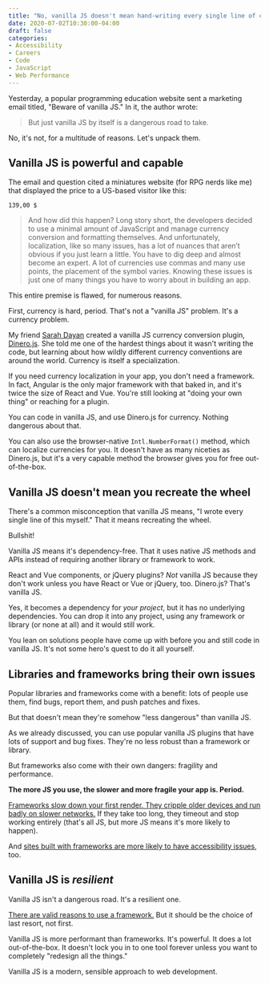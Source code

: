 ```yaml
---
title: "No, vanilla JS doesn't mean hand-writing every single line of code"
date: 2020-07-02T10:30:00-04:00
draft: false
categories:
- Accessibility
- Careers
- Code
- JavaScript
- Web Performance
---
```


Yesterday, a popular programming education website sent a marketing email titled, "Beware of vanilla JS." In it, the author wrote:

> But just vanilla JS by itself is a dangerous road to take.

No, it's not, for a multitude of reasons. Let's unpack them.

## Vanilla JS is powerful and capable

The email and question cited a miniatures website (for RPG nerds like me) that displayed the price to a US-based visitor like this:

```
139,00 $
```

> And how did this happen? Long story short, the developers decided to use a minimal amount of JavaScript and manage currency conversion and formatting themselves. And unfortunately, localization, like so many issues, has a lot of nuances that aren’t obvious if you just learn a little. You have to dig deep and almost become an expert. A lot of currencies use commas and many use points, the placement of the symbol varies. Knowing these issues is just one of many things you have to worry about in building an app.

This entire premise is flawed, for numerous reasons.

First, currency is hard, period. That's not a "vanilla JS" problem. It's a currency problem.

My friend [Sarah Dayan](https://sarahdayan.dev/) created a vanilla JS currency conversion plugin, [Dinero.js](https://dinerojs.com/). She told me one of the hardest things about it wasn't writing the code, but learning about how wildly different currency conventions are around the world. Currency is itself a specialization.

If you need currency localization in your app, you don't need a framework. In fact, Angular is the only major framework with that baked in, and it's twice the size of React and Vue. You're still looking at "doing your own thing" or reaching for a plugin.

You can code in vanilla JS, and use Dinero.js for currency. Nothing dangerous about that.

You can also use the browser-native `Intl.NumberFormat()` method, which can localize currencies for you. It doesn't have as many niceties as Dinero.js, but it's a very capable method the browser gives you for free out-of-the-box.

## Vanilla JS doesn't mean you recreate the wheel

There's a common misconception that vanilla JS means, "I wrote every single line of this myself." That it means recreating the wheel.

Bullshit!

Vanilla JS means it's dependency-free. That it uses native JS methods and APIs instead of requiring another library or framework to work.

React and Vue components, or jQuery plugins? *Not* vanilla JS because they don't work unless you have React or Vue or jQuery, too. Dinero.js? That's vanilla JS.

Yes, it becomes a dependency for *your project*, but it has no underlying dependencies. You can drop it into any project, using any framework or library (or none at all) and it would still work.

You lean on solutions people have come up with before you and still code in vanilla JS. It's not some hero's quest to do it all yourself.

## Libraries and frameworks bring their own issues

Popular libraries and frameworks come with a benefit: lots of people use them, find bugs, report them, and push patches and fixes.

But that doesn't mean they're somehow "less dangerous" than vanilla JS.

As we already discussed, you can use popular vanilla JS plugins that have lots of support and bug fixes. They're no less robust than a framework or library.

But frameworks also come with their own dangers: fragility and performance.

**The more JS you use, the slower and more fragile your app is. Period.**

[Frameworks slow down your first render. They cripple older devices and run badly on slower networks.](https://timkadlec.com/remembers/2020-04-21-the-cost-of-javascript-frameworks/) If they take too long, they timeout and stop working entirely (that's all JS, but more JS means it's more likely to happen).

And [sites built with frameworks are more likely to have accessibility issues](https://webaim.org/projects/million/), too.

## Vanilla JS is *resilient*

Vanilla JS isn't a dangerous road. It's a resilient one.

[There are valid reasons to use a framework.](/when-should-you-use-a-javascript-library-or-framework-instead-of-vanilla-js/) But it should be the choice of last resort, not first.

Vanilla JS is more performant than frameworks. It's powerful. It does a lot out-of-the-box. It doesn't lock you in to one tool forever unless you want to completely "redesign all the things."

Vanilla JS is a modern, sensible approach to web development.